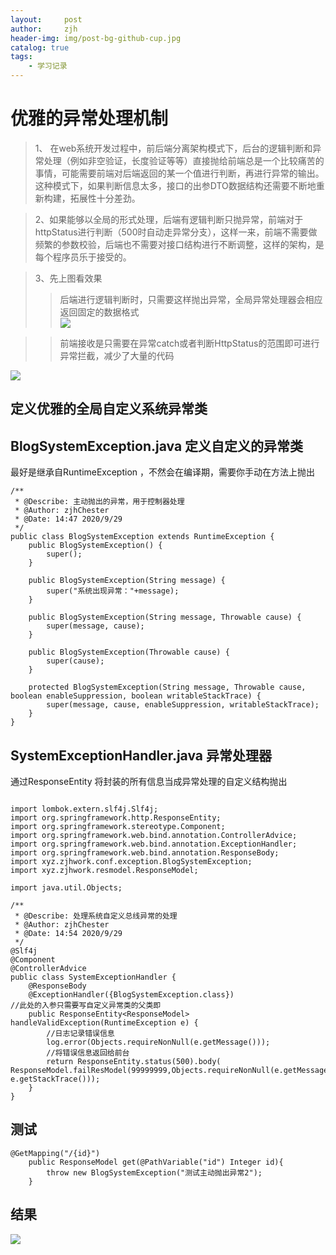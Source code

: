 ```yaml
---
layout:     post
author:     zjh
header-img: img/post-bg-github-cup.jpg
catalog: true
tags:
    - 学习记录
---
```

# 优雅的异常处理机制
> 1、 在web系统开发过程中，前后端分离架构模式下，后台的逻辑判断和异常处理（例如非空验证，长度验证等等）直接抛给前端总是一个比较痛苦的事情，可能需要前端对后端返回的某一个值进行判断，再进行异常的输出。  这种模式下，如果判断信息太多，接口的出参DTO数据结构还需要不断地重新构建，拓展性十分差劲。  

> 2、如果能够以全局的形式处理，后端有逻辑判断只抛异常，前端对于httpStatus进行判断（500时自动走异常分支），这样一来，前端不需要做频繁的参数校验，后端也不需要对接口结构进行不断调整，这样的架构，是每个程序员乐于接受的。   

>3、先上图看效果   
>> 后端进行逻辑判断时，只需要这样抛出异常，全局异常处理器会相应返回固定的数据格式       
<a target="_blank" href="http://img.zjhwork.xyz/exceptionHandler1.png"><img src="http://img.zjhwork.xyz/exceptionHandler1.png" /></a>

>> 前端接收是只需要在异常catch或者判断HttpStatus的范围即可进行异常拦截，减少了大量的代码      

<a target="_blank" href="http://img.zjhwork.xyz/exceptionHandler.png"><img src="http://img.zjhwork.xyz/exceptionHandler.png" /></a>


## 定义优雅的全局自定义系统异常类
## BlogSystemException.java 定义自定义的异常类
最好是继承自RuntimeException ，不然会在编译期，需要你手动在方法上抛出
```
/**
 * @Describe: 主动抛出的异常，用于控制器处理
 * @Author: zjhChester
 * @Date: 14:47 2020/9/29
 */
public class BlogSystemException extends RuntimeException {
    public BlogSystemException() {
        super();
    }

    public BlogSystemException(String message) {
        super("系统出现异常："+message);
    }

    public BlogSystemException(String message, Throwable cause) {
        super(message, cause);
    }

    public BlogSystemException(Throwable cause) {
        super(cause);
    }

    protected BlogSystemException(String message, Throwable cause, boolean enableSuppression, boolean writableStackTrace) {
        super(message, cause, enableSuppression, writableStackTrace);
    }
}

```
## SystemExceptionHandler.java   异常处理器
通过ResponseEntity<ResponseModel> 将封装的所有信息当成异常处理的自定义结构抛出
```

import lombok.extern.slf4j.Slf4j;
import org.springframework.http.ResponseEntity;
import org.springframework.stereotype.Component;
import org.springframework.web.bind.annotation.ControllerAdvice;
import org.springframework.web.bind.annotation.ExceptionHandler;
import org.springframework.web.bind.annotation.ResponseBody;
import xyz.zjhwork.conf.exception.BlogSystemException;
import xyz.zjhwork.resmodel.ResponseModel;

import java.util.Objects;

/**
 * @Describe: 处理系统自定义总线异常的处理
 * @Author: zjhChester
 * @Date: 14:54 2020/9/29
 */
@Slf4j
@Component
@ControllerAdvice
public class SystemExceptionHandler {
    @ResponseBody
    @ExceptionHandler({BlogSystemException.class})
//此处的入参只需要写自定义异常类的父类即
    public ResponseEntity<ResponseModel> handleValidException(RuntimeException e) {
        //日志记录错误信息
        log.error(Objects.requireNonNull(e.getMessage()));
        //将错误信息返回给前台
        return ResponseEntity.status(500).body( ResponseModel.failResModel(99999999,Objects.requireNonNull(e.getMessage()), e.getStackTrace()));
    }
}

```
## 测试
```
@GetMapping("/{id}")
    public ResponseModel get(@PathVariable("id") Integer id){
        throw new BlogSystemException("测试主动抛出异常2");
    }
```
## 结果

<a target="_blank" href="http://img.zjhwork.xyz/exceptionHandler.png"><img src="http://img.zjhwork.xyz/exceptionHandler.png" /></a>
